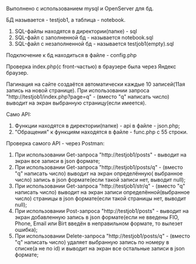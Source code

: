 Выполнено с использованием mysql и OpenServer для бд.

БД называется - testjob1, а таблица - notebook.

1. SQL-файлы находятся в директории(папке) - sql
2. SQL-файл с заполненной бд - называется notebook.sql
3. SQL-файл с незаполненной бд - называется testjob1(empty).sql

Подключение к бд находиться в файле - config.php

Проверка index.php(с front-частью) в браузере была через Яндекс браузер.

Пагинация на сайте создаётся автоматически каждые 10 записей(11ая запись на новой странице). При использовании
запроса "http://testjob1/index.php?page=q" - (вместо "q" написать число) выводит на экран выбранную страницу(если
имеется).

Само API:

1. Функции находятся в директории(папке) - api в файле - json.php;
2. "Обращения" к функциям находятся в файле - func.php с 55 строки.

Проверка самого API - через Postman:

1. При использовании Get-запроса "http://testjob1/posts" - выводит на экран все записи в json формате;
2. При использовании Get-запроса "http://testjob1/posts/q" - (вместо "q" написать число) выводит на экран определённую(
   выбранное число) запись в json формате(если такой записи нет, выводит null);
3. При использовании Get-запроса "http://testjob1/str/q" - (вместо "q" написать число) выводит на экран записи
   определённой(выбранное число) страницы в json формате(если такой страницы нет, выводит null);
4. При использовании Post-запроса "http://testjob1/posts" - выводит на экран добавленную запись в json формате(если не
   введены FIO, Phone, Email или Birt введён в неправильном формате, то вылезет ошибка);
5. При использовании Delete-запроса "http://testjob1/posts/q" - (вместо "q" написать число) удаляет выбранную запись по
   номеру в списке(а не по id) и выводит на экран все остальные записи в json формате;
